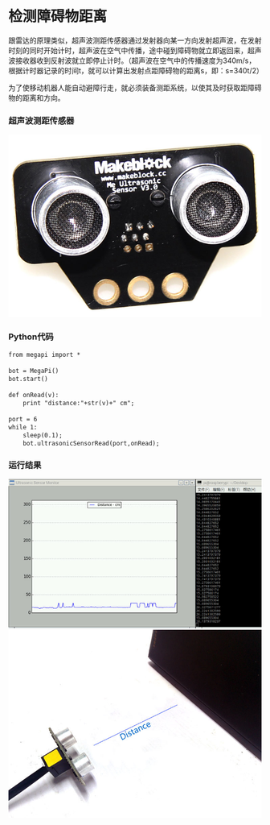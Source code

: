 # 检测障碍物距离

跟雷达的原理类似，超声波测距传感器通过发射器向某一方向发射超声波，在发射时刻的同时开始计时，超声波在空气中传播，途中碰到障碍物就立即返回来，超声波接收器收到反射波就立即停止计时。（超声波在空气中的传播速度为340m/s，根据计时器记录的时间t，就可以计算出发射点距障碍物的距离s，即：s=340t/2）

为了使移动机器人能自动避障行走，就必须装备测距系统，以使其及时获取距障碍物的距离和方向。


### 超声波测距传感器

![ultrasonic](ultrasonic.jpg)


### Python代码
```
from megapi import *

bot = MegaPi()
bot.start()

def onRead(v):
	print "distance:"+str(v)+" cm";
    
port = 6 
while 1:
    sleep(0.1);
    bot.ultrasonicSensorRead(port,onRead);

```

### 运行结果
![sample](ultrasonicSensor_sample.jpg)
![sample](detect_distance.jpg)